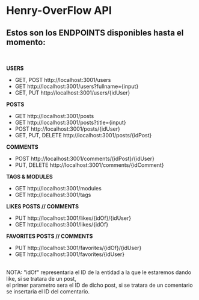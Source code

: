 # Henry-OverFlow API

## Estos son los ENDPOINTS disponibles hasta el momento:
<br/>

__USERS__

  - GET, POST http://localhost:3001/users
  - GET http://localhost:3001/users?fullname={input}
  - GET, PUT http://localhost:3001/users/{idUser}

__POSTS__

  - GET http://localhost:3001/posts
  - GET http://localhost:3001/posts?title={input}
  - POST http://localhost:3001/posts/{idUser}
  - GET, PUT, DELETE http://localhost:3001/posts/{idPost}
  
__COMMENTS__

  - POST http://localhost:3001/comments/{idPost}/{idUser}
  - PUT, DELETE http://localhost:3001/comments/{idComment}

__TAGS & MODULES__

  - GET http://localhost:3001/modules
  - GET http://localhost:3001/tags

__LIKES POSTS // COMMENTS__
  - PUT http://localhost:3001/likes/{idOf}/{idUser}
  - GET http://localhost:3001/likes/{idOf}

__FAVORITES POSTS // COMMENTS__

  - PUT http://localhost:3001/favorites/{idOf}/{idUser}
  - GET http://localhost:3001/favorites/{idUser}


<br/>
NOTA: "idOf" representaria el ID de la entidad a la que le estaremos dando like, si se tratara de un post, <br/> el primer parametro sera el ID de dicho post, si se tratara de un comentario se insertaria el ID del comentario.

